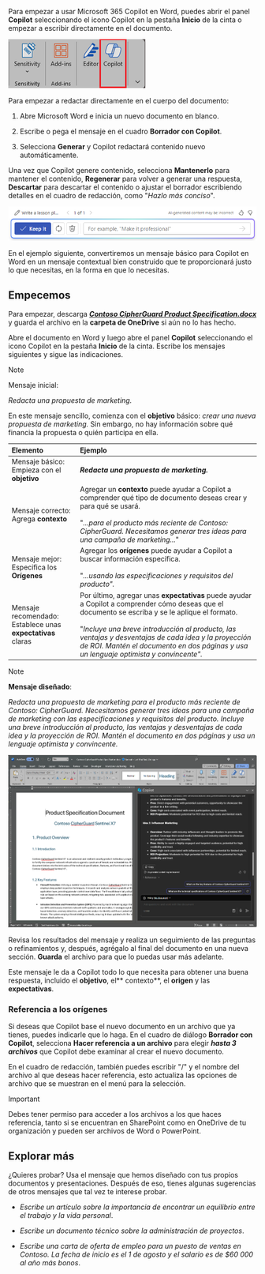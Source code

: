 
Para empezar a usar Microsoft 365 Copilot en Word, puedes abrir el panel **Copilot** seleccionando el icono Copilot en la pestaña **Inicio** de la cinta o empezar a escribir directamente en el documento.

![Captura de pantalla del icono Copilot en la cinta de Word.](../media/copilot-ribbon-word.png)

Para empezar a redactar directamente en el cuerpo del documento:

1. Abre Microsoft Word e inicia un nuevo documento en blanco.

1. Escribe o pega el mensaje en el cuadro **Borrador con Copilot**.

1. Selecciona **Generar** y Copilot redactará contenido nuevo automáticamente.

Una vez que Copilot genere contenido, selecciona **Mantenerlo** para mantener el contenido, **Regenerar** para volver a generar una respuesta, **Descartar** para descartar el contenido o ajustar el borrador escribiendo detalles en el cuadro de redacción, como "_Hazlo más conciso_".

![Captura de pantalla de la barra de opciones después de usar Borrador con Copilot en Word.](../media/copilot-prompt-box-word.png)

En el ejemplo siguiente, convertiremos un mensaje básico para Copilot en Word en un mensaje contextual bien construido que te proporcionará justo lo que necesitas, en la forma en que lo necesitas.

## Empecemos

Para empezar, descarga **_[Contoso CipherGuard Product Specification.docx](https://go.microsoft.com/fwlink/?linkid=2269123)_** y guarda el archivo en la **carpeta de OneDrive** si aún no lo has hecho.

Abre el documento en Word y luego abre el panel **Copilot** seleccionando el icono Copilot en la pestaña **Inicio** de la cinta. Escribe los mensajes siguientes y sigue las indicaciones.

> [!NOTE]
> Mensaje inicial:
>
> _Redacta una propuesta de marketing._

En este mensaje sencillo, comienza con el **objetivo** básico: _crear una nueva propuesta de marketing._ Sin embargo, no hay información sobre qué financia la propuesta o quién participa en ella.

| Elemento | Ejemplo |
| :------ | :------- |
| Mensaje básico: <br>Empieza con el **objetivo** | **_Redacta una propuesta de marketing._** |
| Mensaje correcto: <br>Agrega **contexto** | Agregar un **contexto** puede ayudar a Copilot a comprender qué tipo de documento deseas crear y para qué se usará.<br><br>"_...para el producto más reciente de Contoso: CipherGuard. Necesitamos generar tres ideas para una campaña de marketing..._" |
| Mensaje mejor: <br>Especifica los **Orígenes** | Agregar los **orígenes** puede ayudar a Copilot a buscar información específica.<br><br>"_...usando las especificaciones y requisitos del producto"._ |
| Mensaje recomendado: <br>Establece unas **expectativas** claras | Por último, agregar unas **expectativas** puede ayudar a Copilot a comprender cómo deseas que el documento se escriba y se le aplique el formato.<br><br>"_Incluye una breve introducción al producto, las ventajas y desventajas de cada idea y la proyección de ROI. Mantén el documento en dos páginas y usa un lenguaje optimista y convincente"._ |

> [!NOTE]
> **Mensaje diseñado**:
>
> _Redacta una propuesta de marketing para el producto más reciente de Contoso: CipherGuard. Necesitamos generar tres ideas para una campaña de marketing con las especificaciones y requisitos del producto. Incluye una breve introducción al producto, las ventajas y desventajas de cada idea y la proyección de ROI. Mantén el documento en dos páginas y usa un lenguaje optimista y convincente._

[![Captura de pantalla de los resultados del mensaje diseñado en el documento de ejemplo con Copilot en Word.](../media/copilot-draft-results-word.png)](../media/copilot-draft-results-word.png#lightbox)

Revisa los resultados del mensaje y realiza un seguimiento de las preguntas o refinamientos y, después, agrégalo al final del documento en una nueva sección. **Guarda** el archivo para que lo puedas usar más adelante.

Este mensaje le da a Copilot todo lo que necesita para obtener una buena respuesta, incluido el **objetivo**, el** contexto**, el **origen** y las **expectativas**. 

### Referencia a los orígenes

Si deseas que Copilot base el nuevo documento en un archivo que ya tienes, puedes indicarle que lo haga. En el cuadro de diálogo **Borrador con Copilot**, selecciona **Hacer referencia a un archivo** para elegir **_hasta 3 archivos_** que Copilot debe examinar al crear el nuevo documento.

En el cuadro de redacción, también puedes escribir "/" y el nombre del archivo al que deseas hacer referencia, esto actualiza las opciones de archivo que se muestran en el menú para la selección.

> [!IMPORTANT]
> Debes tener permiso para acceder a los archivos a los que haces referencia, tanto si se encuentran en SharePoint como en OneDrive de tu organización y pueden ser archivos de Word o PowerPoint.

## Explorar más

¿Quieres probar? Usa el mensaje que hemos diseñado con tus propios documentos y presentaciones. Después de eso, tienes algunas sugerencias de otros mensajes que tal vez te interese probar.

- _Escribe un artículo sobre la importancia de encontrar un equilibrio entre el trabajo y la vida personal_.

- _Escribe un documento técnico sobre la administración de proyectos_.

- _Escribe una carta de oferta de empleo para un puesto de ventas en Contoso. La fecha de inicio es el 1 de agosto y el salario es de $60 000 al año más bonos_.
